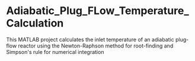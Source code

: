 # Adiabatic_Plug_FLow_Temperature_Calculation
This MATLAB project calculates the inlet temperature of an adiabatic plug-flow reactor using the Newton-Raphson method for root-finding and Simpson's rule for numerical integration
